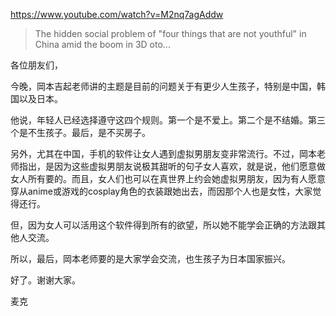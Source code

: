 https://www.youtube.com/watch?v=M2nq7agAddw

> The hidden social problem of "four things that are not youthful" in China amid the boom in 3D oto...

各位朋友们，

今晚，岡本吉起老师讲的主题是目前的问题关于有更少人生孩子，特别是中国，韩国以及日本。

他说，年轻人已经选择遵守这四个规则。第一个是不爱上。第二个是不结婚。第三个是不生孩子。最后，是不买房子。

另外，尤其在中国，手机的软件让女人遇到虚拟男朋友变非常流行。不过，岡本老师指出，是因为这些虚拟男朋友说极其甜听的句子女人喜欢，就是说，他们愿意做女人所有要的。而且，女人们也可以在真世界上约会她虚拟男朋友，因为有人愿意穿从anime或游戏的cosplay角色的衣装跟她出去，而因那个人也是女性，大家觉得还行。

但，因为女人可以活用这个软件得到所有的欲望，所以她不能学会正确的方法跟其他人交流。

所以，最后，岡本老师要的是大家学会交流，也生孩子为日本国家振兴。

好了。谢谢大家。

麦克
